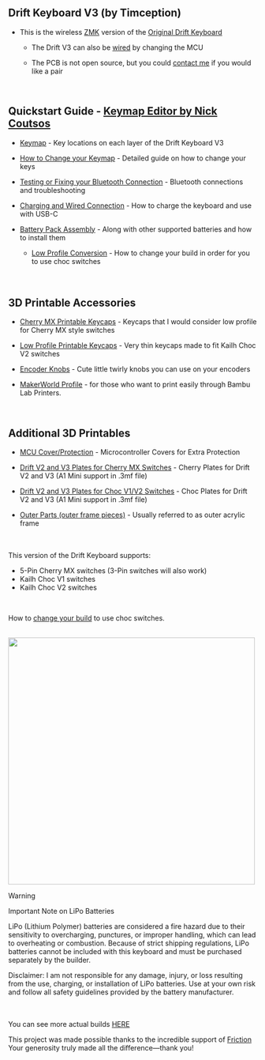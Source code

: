 ## Drift Keyboard V3 (by Timception)  

- This is the wireless [ZMK](https://zmk.dev/) version of the [Original Drift Keyboard](https://github.com/Timception/Drift)  

  - The Drift V3 can also be [wired](https://github.com/Timception/Drift-Keyboard-V3-Wired-Vial-Version) by changing the MCU  

  - The PCB is not open source, but you could [contact me](https://www.instagram.com/majin.keyboards) if you would like a pair
  <br/>  


## Quickstart Guide - [Keymap Editor by Nick Coutsos](https://nickcoutsos.github.io/keymap-editor/)  
- [Keymap](Keymap) - Key locations on each layer of the Drift Keyboard V3  

- [How to Change your Keymap](https://github.com/Timception/zmk-config-drift-v3-editor/tree/main/How%20to%20Change%20your%20Keymap) - Detailed guide on how to change your keys  

- [Testing or Fixing your Bluetooth Connection](https://github.com/Timception/zmk-config-drift-v3-editor/tree/main/Testing%20or%20Fixing%20your%20Bluetooth%20Connection) - Bluetooth connections and troubleshooting

- [Charging and Wired Connection](https://github.com/Timception/zmk-config-drift-v3-editor/tree/main/Charging%20and%20Wired%20Connection) - How to charge the keyboard and use with USB-C  

- [Battery Pack Assembly](https://github.com/Timception/zmk-config-drift-v3-editor/tree/main/PS3%20Battery%20Pack%20Assembly) - Along with other supported batteries and how to install them

  - [Low Profile Conversion](https://github.com/Timception/zmk-config-drift-v3-editor/tree/main/Drift-V2-and-V3-Choc-Plates) - How to change your build in order for you to use choc switches  
<br/><br/>  

## 3D Printable Accessories
 - [Cherry MX Printable Keycaps](/printables/Cherry-MX/) - Keycaps that I would consider low profile for Cherry MX style switches  
 - [Low Profile Printable Keycaps](https://github.com/Timception/zmk-config-drift-v3-editor/tree/main/printables/Low-Profile) - Very thin keycaps made to fit Kailh Choc V2 switches  
   
 - [Encoder Knobs](https://github.com/Timception/zmk-config-drift-v3-editor/tree/main/printables/Encoder-Knobs) - Cute little twirly knobs you can use on your encoders  
 - [MakerWorld Profile](https://makerworld.com/en/@timception) - for those who want to print easily through Bambu Lab Printers.
<br/>  

 ## Additional 3D Printables
 - [MCU Cover/Protection](https://github.com/Timception/zmk-config-drift-v3-editor/tree/main/V3-MCU-Cover) - Microcontroller Covers for Extra Protection
   
 - [Drift V2 and V3 Plates for Cherry MX Switches](https://github.com/Timception/zmk-config-drift-v3-editor/tree/main/Drift-V2-and-V3-Cherry-Plates) - Cherry Plates for Drift V2 and V3 (A1 Mini support in .3mf file)  
 
 - [Drift V2 and V3 Plates for Choc V1/V2 Switches](https://github.com/Timception/zmk-config-drift-v3-editor/tree/main/Drift-V2-and-V3-Choc-Plates) - Choc Plates for Drift V2 and V3 (A1 Mini support in .3mf file)
 
 - [Outer Parts (outer frame pieces)](https://github.com/Timception/zmk-config-drift-v3-editor/tree/main/Outer-Acrylic) - Usually referred to as outer acrylic frame  
<br/><br/>

This version of the Drift Keyboard supports:  

 - 5-Pin Cherry MX switches (3-Pin switches will also work)  
 - Kailh Choc V1 switches  
 - Kailh Choc V2 switches
<br/>

How to [change your build](https://github.com/Timception/zmk-config-drift-v3-editor/tree/main/Drift-V2-and-V3-Choc-Plates) to use choc switches.  
<br/>  

<img src="img/switch-support.png" width="500">  
<br/>  

>[!Warning]
>Important Note on LiPo Batteries  
>  
>LiPo (Lithium Polymer) batteries are considered a fire hazard due to their sensitivity
>to overcharging, punctures, or improper handling, which can lead to overheating or combustion.
>Because of strict shipping regulations, LiPo batteries cannot be included with this keyboard
>and must be purchased separately by the builder.  
>  
>Disclaimer: I am not responsible for any damage, injury, or loss resulting from the use,
>charging, or installation of LiPo batteries. Use at your own risk and follow all safety guidelines
>provided by the battery manufacturer.  
<br/><br/>  

You can see more actual builds [HERE](https://www.instagram.com/majin.keyboards)  

This project was made possible thanks to the incredible support of [Friction](https://github.com/friction07)  
Your generosity truly made all the difference—thank you!  

